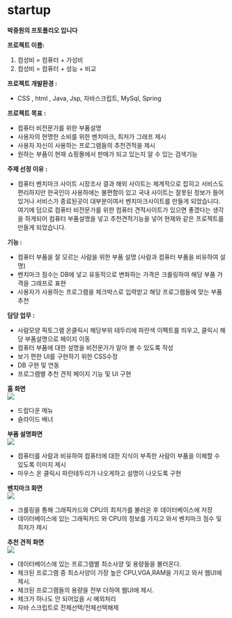 # startup

<b>박중원의 프토폴리오 입니다</b>

<b>프로젝트 이름:</b>
1. 컴성비  = 컴퓨터 + 가성비
2. 컴성비 = 컴퓨터 + 성능 + 비교

<b>프로젝트 개발환경 :</b>
- CSS , html , Java, Jsp, 자바스크립트, MySql, Spring

<b>프로젝트 목표 : </b>
- 컴퓨터 비전문가를 위한 부품설명
- 사용자의 현명한 소비를 위한 벤치마크, 최저가 그래프 제시
- 사용자 자신이 사용하는 프로그램들의 추천견적을 제시
- 원하는 부품이 현재 쇼핑몰에서 판매가 되고 있는지 알 수 있는 검색기능

<b>주제 선정 이유 :</b>
- 컴퓨터 벤치마크 사이트 시장조사 결과 해외 사이트는 체계적으로 잡히고 서비스도 편리하지만 한국인이 사용하에는 불편함이 있고 국내 사이트는 잘못된 정보가 들어있거나 서비스가 종료된곳이 대부분이여서 벤치마크사이트를 만들게 되었습니다. 여기에 덤으로 컴퓨터 비전문가를 위한 컴퓨터 견적사이트가 있으면 좋겠다는 생각을 하게되어 컴퓨터 부품설명을 넣고 추천견적기능을 넣어 현재와 같은 프로젝트를 만들게 되었습니다.

<b>기능 : </b>
- 컴퓨터 부품을 잘 모르는 사람을 위한 부품 설명 (사람과 컴퓨터 부품을 비유하여 설명)
- 벤치마크 점수는 DB에 넣고 유동적으로 변화하는 가격은 크롤링하여 해당 부품 가격을 그래프로 표현 
- 사용자가 사용하는 프로그램을 체크박스로 입력받고 해당 프로그램들에 맞는 부품 추천 

<b> 담당 업무 :</b>
- 사람모양 픽토그램 온클릭시 해당부위 테두리에 파란색 이펙트를 띄우고, 클릭시 해당 부품설명으로 페이지 이동 
- 컴퓨터 부품에 대한 설명을 비전문가가 알아 볼 수 있도록 작성
- 보기 편한 UI를 구현하기 위한 CSS수정
- DB 구현 및 연동
- 프로그램별 추천 견적 페이지 기능 및 UI 구현


<b>홈 화면</b> <br>
<img src="https://user-images.githubusercontent.com/71125201/126035488-efe86704-4ef2-4b48-b242-4bafe19f1e86.gif"><br>
- 드랍다운 메뉴
- 슬라이드 배너<br>

<b>부품 설명화면</b> <br>
<img src="https://user-images.githubusercontent.com/71125201/126035484-8667ed23-2c86-450a-970a-7c7e5fd5c603.gif"><br>
- 컴퓨터를 사람과 비유하여 컴퓨터에 대한 지식이 부족한 사람이 부품을 이해할 수 있도록 이미지 제시
- 마우스 온 클릭시 파란테두리가 나오게하고 설명이 나오도록 구현<br>

<b>벤치마크 화면</b><br>
<img src="https://user-images.githubusercontent.com/71125201/126035487-becd1f09-0643-4e26-911b-e0dbae52c7a5.gif"><br>
- 크롤링을 통해 그래픽카드와 CPU의 최저가를 불러온 후 데이터베이스에 저장
- 데이터베이스에 있는 그래픽카드 와 CPU의 정보를 가지고 와서 벤치마크 점수 및 최저가 제시<br>

<b>추천 견적 화면</b><br>
<img src="https://user-images.githubusercontent.com/71125201/126035486-ee606aae-54a5-4f07-ae64-a230bfb84b79.gif"><br>
- 데이터베이스에 있는 프로그램별 최소사양 및 용량들을 불러온다.
- 체크된 프로그램 중 최소사양이 가장 높은 CPU,VGA,RAM을 가지고 와서 웹UI에 제시.
- 체크된 프로그램들의 용량을 전부 더하여 웹UI에 제시.
- 체크가 하나도 안 되어있을  시 예외처리
- 자바 스크립트로 전체선택/전체선택해제 



